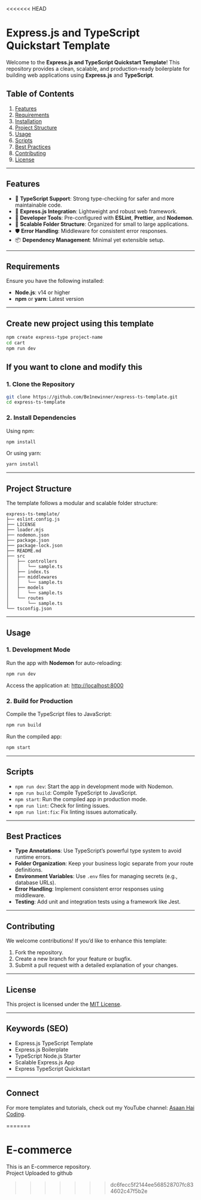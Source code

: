 <<<<<<< HEAD
# Express.js and TypeScript Quickstart Template

Welcome to the **Express.js and TypeScript Quickstart Template**! This repository provides a clean, scalable, and production-ready boilerplate for building web applications using **Express.js** and **TypeScript**.

## Table of Contents

1. [Features](#features)
2. [Requirements](#requirements)
3. [Installation](#installation)
4. [Project Structure](#project-structure)
5. [Usage](#usage)
6. [Scripts](#scripts)
7. [Best Practices](#best-practices)
8. [Contributing](#contributing)
9. [License](#license)

---

## Features

- 🚀 **TypeScript Support**: Strong type-checking for safer and more maintainable code.
- 🌟 **Express.js Integration**: Lightweight and robust web framework.
- 🔧 **Developer Tools**: Pre-configured with **ESLint**, **Prettier**, and **Nodemon**.
- 📂 **Scalable Folder Structure**: Organized for small to large applications.
- 🛡️ **Error Handling**: Middleware for consistent error responses.
- 📦 **Dependency Management**: Minimal yet extensible setup.

---

## Requirements

Ensure you have the following installed:

- **Node.js**: v14 or higher
- **npm** or **yarn**: Latest version

---


## Create new project using this template

```bash
npm create express-type project-name
cd cart
npm run dev
```

## If you want to clone and modify this

### 1. Clone the Repository

```bash
git clone https://github.com/Be1newinner/express-ts-template.git
cd express-ts-template
```

### 2. Install Dependencies

Using npm:
```bash
npm install
```

Or using yarn:
```bash
yarn install
```

---

## Project Structure

The template follows a modular and scalable folder structure:

```
express-ts-template/
├── eslint.config.js
├── LICENSE
├── loader.mjs
├── nodemon.json
├── package.json
├── package-lock.json
├── README.md
├── src
│   ├── controllers
│   │   └── sample.ts
│   ├── index.ts
│   ├── middlewares
│   │   └── sample.ts
│   ├── models
│   │   └── sample.ts
│   └── routes
│       └── sample.ts
└── tsconfig.json
```

---

## Usage

### 1. Development Mode

Run the app with **Nodemon** for auto-reloading:

```bash
npm run dev
```

Access the application at: [http://localhost:8000](http://localhost:8000)

### 2. Build for Production

Compile the TypeScript files to JavaScript:

```bash
npm run build
```

Run the compiled app:

```bash
npm start
```

---

## Scripts

- `npm run dev`: Start the app in development mode with Nodemon.
- `npm run build`: Compile TypeScript to JavaScript.
- `npm start`: Run the compiled app in production mode.
- `npm run lint`: Check for linting issues.
- `npm run lint:fix`: Fix linting issues automatically.

---

## Best Practices

- **Type Annotations**: Use TypeScript’s powerful type system to avoid runtime errors.
- **Folder Organization**: Keep your business logic separate from your route definitions.
- **Environment Variables**: Use `.env` files for managing secrets (e.g., database URLs).
- **Error Handling**: Implement consistent error responses using middleware.
- **Testing**: Add unit and integration tests using a framework like Jest.

---

## Contributing

We welcome contributions! If you’d like to enhance this template:

1. Fork the repository.
2. Create a new branch for your feature or bugfix.
3. Submit a pull request with a detailed explanation of your changes.

---

## License

This project is licensed under the [MIT License](LICENSE).

---

## Keywords (SEO)

- Express.js TypeScript Template
- Express.js Boilerplate
- TypeScript Node.js Starter
- Scalable Express.js App
- Express TypeScript Quickstart

---

## Connect

For more templates and tutorials, check out my YouTube channel: [Asaan Hai Coding](https://www.youtube.com/@asaan_hai_coding).

=======
# E-commerce
This is an E-commerce repository.
<br>
Project Uploaded to github
>>>>>>> dc6fecc5f2144ee568528707fc834602c47f5b2e
